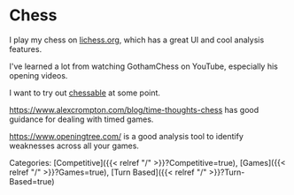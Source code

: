 # Chess

I play my chess on [lichess.org](https://www.lichess.org), which has a great UI and cool analysis features.

I've learned a lot from watching GothamChess on YouTube, especially his opening videos.

I want to try out [chessable](https://www.chessable.com/?page=landingpage) at some point.

https://www.alexcrompton.com/blog/time-thoughts-chess has good guidance for dealing with timed games.

https://www.openingtree.com/ is a good analysis tool to identify weaknesses across all your games.

Categories: [Competitive]({{< relref "/" >}}?Competitive=true),
[Games]({{< relref "/" >}}?Games=true),
[Turn Based]({{< relref "/" >}}?Turn-Based=true)
